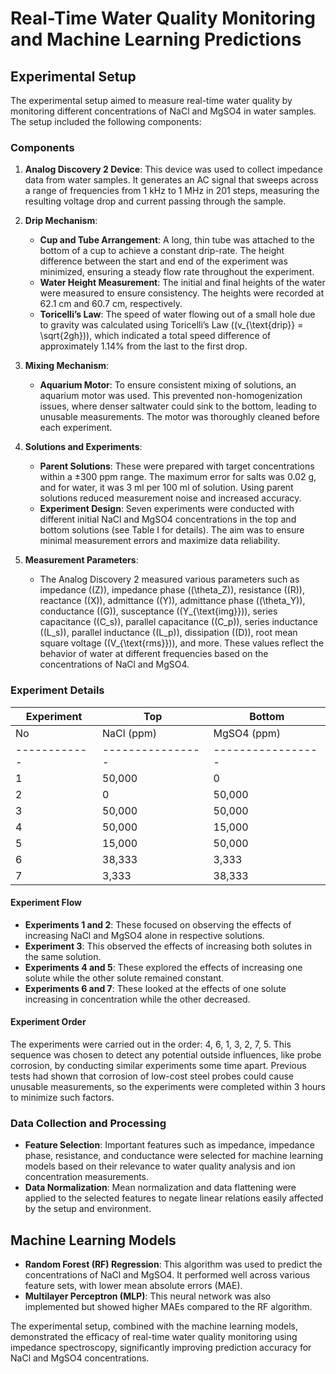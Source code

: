 # Real-Time Water Quality Monitoring and Machine Learning Predictions

## Experimental Setup

The experimental setup aimed to measure real-time water quality by monitoring different concentrations of NaCl and MgSO4 in water samples. The setup included the following components:

### Components

1. **Analog Discovery 2 Device**: This device was used to collect impedance data from water samples. It generates an AC signal that sweeps across a range of frequencies from 1 kHz to 1 MHz in 201 steps, measuring the resulting voltage drop and current passing through the sample.

2. **Drip Mechanism**:
    - **Cup and Tube Arrangement**: A long, thin tube was attached to the bottom of a cup to achieve a constant drip-rate. The height difference between the start and end of the experiment was minimized, ensuring a steady flow rate throughout the experiment.
    - **Water Height Measurement**: The initial and final heights of the water were measured to ensure consistency. The heights were recorded at 62.1 cm and 60.7 cm, respectively.
    - **Toricelli’s Law**: The speed of water flowing out of a small hole due to gravity was calculated using Toricelli’s Law (\(v_{\text{drip}} = \sqrt{2gh}\)), which indicated a total speed difference of approximately 1.14% from the last to the first drop.

3. **Mixing Mechanism**:
    - **Aquarium Motor**: To ensure consistent mixing of solutions, an aquarium motor was used. This prevented non-homogenization issues, where denser saltwater could sink to the bottom, leading to unusable measurements. The motor was thoroughly cleaned before each experiment.

4. **Solutions and Experiments**:
    - **Parent Solutions**: These were prepared with target concentrations within a ±300 ppm range. The maximum error for salts was 0.02 g, and for water, it was 3 ml per 100 ml of solution. Using parent solutions reduced measurement noise and increased accuracy.
    - **Experiment Design**: Seven experiments were conducted with different initial NaCl and MgSO4 concentrations in the top and bottom solutions (see Table I for details). The aim was to ensure minimal measurement errors and maximize data reliability.

5. **Measurement Parameters**:
    - The Analog Discovery 2 measured various parameters such as impedance (\(Z\)), impedance phase (\(\theta_Z\)), resistance (\(R\)), reactance (\(X\)), admittance (\(Y\)), admittance phase (\(\theta_Y\)), conductance (\(G\)), susceptance (\(Y_{\text{img}}\)), series capacitance (\(C_s\)), parallel capacitance (\(C_p\)), series inductance (\(L_s\)), parallel inductance (\(L_p\)), dissipation (\(D\)), root mean square voltage (\(V_{\text{rms}}\)), and more. These values reflect the behavior of water at different frequencies based on the concentrations of NaCl and MgSO4.

### Experiment Details

| Experiment |               Top                |                Bottom                  |
|------------|----------------------------------|----------------------------------------|
|     No     |   NaCl (ppm)   |   MgSO4 (ppm)   |     NaCl (ppm)    |     MgSO4 (ppm)    |
|------------|----------------|-----------------|-------------------|--------------------|
| 1          | 50,000         | 0               | 0                 | 0                  |
| 2          | 0              | 50,000          | 0                 | 0                  |
| 3          | 50,000         | 50,000          | 0                 | 0                  |
| 4          | 50,000         | 15,000          | 0                 | 15,000             |
| 5          | 15,000         | 50,000          | 15,000            | 0                  |
| 6          | 38,333         | 3,333           | 5,000             | 20,000             |
| 7          | 3,333          | 38,333          | 20,000            | 5,000              |


#### Experiment Flow

- **Experiments 1 and 2**: These focused on observing the effects of increasing NaCl and MgSO4 alone in respective solutions.
- **Experiment 3**: This observed the effects of increasing both solutes in the same solution.
- **Experiments 4 and 5**: These explored the effects of increasing one solute while the other solute remained constant.
- **Experiments 6 and 7**: These looked at the effects of one solute increasing in concentration while the other decreased.

#### Experiment Order

The experiments were carried out in the order: 4, 6, 1, 3, 2, 7, 5. This sequence was chosen to detect any potential outside influences, like probe corrosion, by conducting similar experiments some time apart. Previous tests had shown that corrosion of low-cost steel probes could cause unusable measurements, so the experiments were completed within 3 hours to minimize such factors.

### Data Collection and Processing

- **Feature Selection**: Important features such as impedance, impedance phase, resistance, and conductance were selected for machine learning models based on their relevance to water quality analysis and ion concentration measurements.
- **Data Normalization**: Mean normalization and data flattening were applied to the selected features to negate linear relations easily affected by the setup and environment.

## Machine Learning Models

- **Random Forest (RF) Regression**: This algorithm was used to predict the concentrations of NaCl and MgSO4. It performed well across various feature sets, with lower mean absolute errors (MAE).
- **Multilayer Perceptron (MLP)**: This neural network was also implemented but showed higher MAEs compared to the RF algorithm.

The experimental setup, combined with the machine learning models, demonstrated the efficacy of real-time water quality monitoring using impedance spectroscopy, significantly improving prediction accuracy for NaCl and MgSO4 concentrations.
